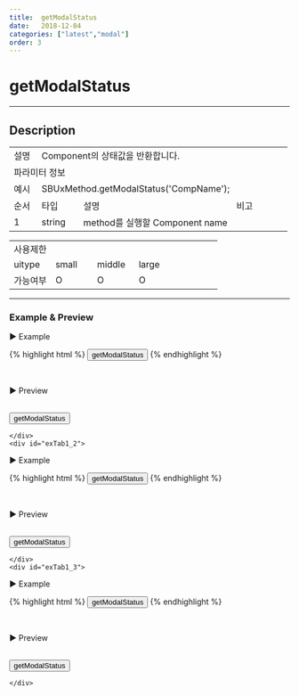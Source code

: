 ```yaml
---
title:  getModalStatus
date:   2018-12-04
categories: ["latest","modal"]
order: 3
---
```


getModalStatus
===

---

## Description

<table style="width:100%">
    <colgroup>
        <col width="10%"/>
        <col width="15%"/>
        <col width="55%"/>
        <col width="20%"/>
    </colgroup>
    <tr>
        <td class="tdTitle tdBg">설명</td>
        <td colspan="3">Component의 상태값을 반환합니다.</td>
    </tr>
    <tr>
        <td class="tdTitle tdCenter tdBg" colspan="4">파라미터 정보</td>
    </tr>
    <tr>
        <td class="tdTitle tdCenter tdBg">예시</td>
        <td colspan="3">SBUxMethod.getModalStatus('CompName');</td>
    </tr>
    <tr>
        <td class="tdTitle tdCenter tdBg">순서</td>
        <td class="tdTitle tdCenter tdBg">타입</td>
        <td class="tdTitle tdCenter tdBg">설명</td>
        <td class="tdTitle tdCenter tdBg">비고</td>
    </tr>
    <tr>
        <td class="tdCenter">1</td>
        <td class="tdCenter">string</td>
        <td>method를 실행할 Component name</td>
        <td></td>
    </tr>
</table>
<table style="width:100%">
    <colgroup>
        <col width="20%"/>
        <col width="20%"/>
        <col width="20%"/>
        <col width="20%"/>
        <col width="20%"/>
    </colgroup>
    <tr>
        <td class="tdTitle tdBg tdCenter" colspan="5">사용제한</td>
    </tr>
    <tr>
        <td class="tdTitle tdBg">uitype</td>
        <td class="tdCenter">small</td>
        <td class="tdCenter">middle</td>
        <td class="tdCenter">large</td>
        <td></td>
    </tr>
    <tr>
        <td class="tdTitle tdBg">가능여부</td>
        <td class="tdBlue tdCenter">O</td>
        <td class="tdBlue tdCenter">O</td>
        <td class="tdBlue tdCenter">O</td>
        <td></td>
    </tr>
</table>

---
### Example & Preview

<sbux-tabs id="exTab1" name="exTab1" uitype="normal" title-target-id-array="exTab1_1^exTab1_2^exTab1_3" title-text-array="small^middle^large">
</sbux-tabs>
<div class="tab-content">
    <div id="exTab1_1">

▶ Example

{% highlight html %}
<input type="button" value="getModalStatus" onclick="alert(SBUxMethod.getModalStatus('sbTagNm1'));">
<sbux-button id="idxBtn_modal" name="btn_modal" uitype="modal" text="모달 호출버튼" target-id="sbIdx1"></sbux-button>
<sbux-modal id="sbIdx1" name="sbTagNm1" uitype="small" header-title="Modal 타이틀"></sbux-modal>
{% endhighlight %}

<br>

▶ Preview

<br>
<input type="button" value="getModalStatus" onclick="alert(SBUxMethod.getModalStatus('sbTagNm1'));">
<sbux-button id="idxBtn_modal" name="btn_modal" uitype="modal" text="모달 호출버튼" target-id="sbIdx1"></sbux-button>
<sbux-modal id="sbIdx1" name="sbTagNm1" uitype="small" header-title="Modal 타이틀"></sbux-modal>

    </div>
    <div id="exTab1_2">

▶ Example

{% highlight html %}
<input type="button" value="getModalStatus" onclick="alert(SBUxMethod.getModalStatus('sbTagNm2'));">
<sbux-button id="idxBtn_modal2" name="btn_modal2" uitype="modal" text="모달 호출버튼" target-id="sbIdx2"></sbux-button>
<sbux-modal id="sbIdx2" name="sbTagNm2" uitype="middle" header-title="Modal 타이틀"></sbux-modal>
{% endhighlight %}

<br>

▶ Preview

<br>
<input type="button" value="getModalStatus" onclick="alert(SBUxMethod.getModalStatus('sbTagNm2'));">
<sbux-button id="idxBtn_moda2l" name="btn_modal2" uitype="modal" text="모달 호출버튼" target-id="sbIdx2"></sbux-button>
<sbux-modal id="sbIdx2" name="sbTagNm2" uitype="middle" header-title="Modal 타이틀"></sbux-modal>

    </div>
    <div id="exTab1_3">

▶ Example

{% highlight html %}
<input type="button" value="getModalStatus" onclick="alert(SBUxMethod.getModalStatus('sbTagNm3'));">
<sbux-button id="idxBtn_modal3" name="btn_modal3" uitype="modal" text="모달 호출버튼" target-id="sbIdx3"></sbux-button>
<sbux-modal id="sbIdx3" name="sbTagNm3" uitype="large" header-title="Modal 타이틀"></sbux-modal>
{% endhighlight %}

<br>

▶ Preview

<br>
<input type="button" value="getModalStatus" onclick="alert(SBUxMethod.getModalStatus('sbTagNm3'));">
<sbux-button id="idxBtn_modal3" name="btn_modal3" uitype="modal" text="모달 호출버튼" target-id="sbIdx3"></sbux-button>
<sbux-modal id="sbIdx3" name="sbTagNm3" uitype="large" header-title="Modal 타이틀"></sbux-modal>

    </div>
</div>